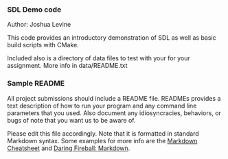 ### SDL Demo code

Author: Joshua Levine

This code provides an introductory demonstration of SDL as well as basic build scripts with CMake.

Included also is a directory of data files to test with your for your
assignment.  More info in data/README.txt


### Sample README

All project submissions should include a README file.  READMEs provides a text description of how to run your program and any command line parameters that you used.  Also document any idiosyncracies, behaviors, or bugs of note that you want us to be aware of.

Please edit this file accordingly.  Note that it is formatted in standard Markdown syntax.  Some examples for more info are the [Markdown Cheatsheet](https://github.com/adam-p/markdown-here/wiki/Markdown-Cheatsheet) and [Daring Fireball: Markdown](https://daringfireball.net/projects/markdown/).

